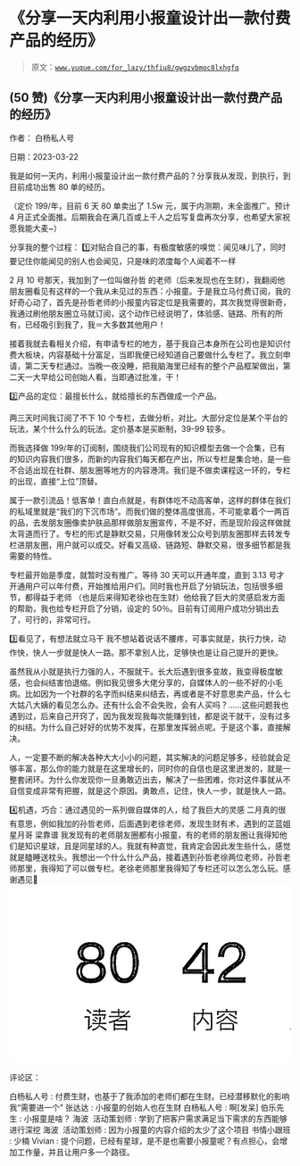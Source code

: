 # 《分享一天内利用小报童设计出一款付费产品的经历》

> 原文：[`www.yuque.com/for_lazy/thfiu8/gwgzvbmoc8lxhgfq`](https://www.yuque.com/for_lazy/thfiu8/gwgzvbmoc8lxhgfq)



## (50 赞)《分享一天内利用小报童设计出一款付费产品的经历》 

作者： 白杨私人号 

日期：2023-03-22 

我是如何一天内，利用小报童设计出一款付费产品的？分享我从发现，到执行，到目前成功出售 80 单的经历。 

（定价 199/年，目前 6 天 80 单卖出了 1.5w 元，属于内测期，未全面推广。预计 4 月正式全面推。后期我会在满几百或上千人之后写复盘再次分享，也希望大家祝愿我能大麦~） 

分享我的整个过程： 1️⃣对贴合自己的事，有极度敏感的嗅觉：闻见味儿了，同时要记住你能闻见的别人也会闻见，只是味的浓度每个人闻着不一样 

2 月 10 号那天，我加到了一位叫做孙哲 的老师（后来发现也在生财），我翻阅他朋友圈看见有这样的一个我从未见过的东西：小报童。于是我立马付费订阅，我的好奇心动了，首先是孙哲老师的小报童内容定位是我需要的，其次我觉得很新奇，我通过刷他朋友圈立马就订阅，这个动作已经说明了，体验感、链路、所有的所有，已经吸引到我了，我＝大多数其他用户！ 

接着我就去看相关介绍，有申请专栏的地方，基于我自己本身所在公司也是知识付费大板块，内容基础十分富足，当即我便已经知道自己要做什么专栏了。我立刻申请，第二天专栏通过。当晚一夜没睡，把我脑海里已经有的整个产品框架做出，第二天一大早给公司创始人看，当即通过批准，干！ 

2️⃣产品的定位：最擅长什么，就给擅长的东西做成一个产品。 

两三天时间我订阅了不下 10 个专栏，去做分析，对比。大部分定位是某个平台的玩法，某个什么什么的玩法。定价基本是买断制，39-99 较多。 

而我选择做 199/年的订阅制，围绕我们公司现有的知识模型去做一个合集，已有的知识内容我们很多，而新的内容我们每天都在产出，所以专栏是集合地，是一些不合适出现在社群、朋友圈等地方的内容港湾。我们是不做卖课程这一环的，专栏的出现，直接“上位”顶替。 

属于一款引流品！低客单！直白点就是，有群体吃不动高客单，这样的群体在我们的私域里就是“我们的下沉市场”。而我们做的整体高度很高，不可能拿着个一两百的品，去发朋友圈像卖护肤品那样做朋友圈宣传，不是不好，而是现阶段这样做就太背道而行了。专栏的形式是静默交易，只用像转发公众号到朋友圈那样去转发专栏进朋友圈，用户就可以成交。好看又高级、链路短、静默交易，很多细节都是我需要的特性。 

专栏最开始是季度，就暂时没有推广。等待 30 天可以开通年度，直到 3.13 号才开通用户可以年付费，开始推给用户们。同时我也开启了分销玩法，包括很多细节，都得益于老师 （也是后来得知老徐也在生财）他给我了巨大的灵感启发方面的帮助，我也给专栏开启了分销，设定的 50％。目前有订阅用户成功分销出去了，可行的，非常可行。 

3️⃣看见了，有想法就立马干 我不想站着说话不腰疼，可事实就是，执行力快，动作快，快人一步就是快人一路。那不拿别人比，足够快也是让自己提升的更快。 

虽然我从小就是执行力强的人，不服就干。长大后遇到很多变故，我变得极度敏感，也会纠结害怕退缩。例如我见很多大佬分享的，自媒体人的一些不好的小毛病。比如因为一个社群的名字而纠结来纠结去，再或者是不好意思卖产品，什么七大姑八大姨的看见怎么办。还有什么会不会失败，会有人买吗？……这些问题我也遇到过，后来自己开窍了，因为我发现我每次能赚到钱，都是说干就干，没有过多的纠结。为什么自己好好的优势不发挥，在那里发挥弱点呢。于是这个事，直接解决。 

人，一定要不断的解决各种大大小小的问题，其实解决的问题足够多，经验就会足够丰富，那么你的能力就是在这里增长的，同时你的自信也是这里迸发的，就是一整套闭环。为什么你发现你一旦勇敢迈出去，解决了一些困难，你对这件事就从不自信变成非常有把握，就是这个原因。勇敢点，记住，快人一步，就是快人一路。 

4️⃣机遇，巧合：通过遇见的一系列做自媒体的人，给了我巨大的灵感 二月真的很有意思，例如我加的孙哲老师，后面遇到老徐老师，发现生财有术，遇到的芷蓝姐 星月哥 梁靠谱 我发现有的老师朋友圈都有小报童，有的老师的朋友圈让我得知他们是知识星球，且是同星球的人。我就有种直觉，我肯定会因此发生些什么，感觉就是瞌睡送枕头。我想出一个什么什么产品，接着遇到孙哲老徐两位老师，孙哲老师那里，我得知了可以做专栏。老徐老师那里我得知了专栏还可以怎么怎么玩。感谢遇见🙏![](img/7f788f7f35a0fdb347100e87d0d183e8.png)  

评论区： 

白杨私人号 : 付费生财，也基于了我添加的老师们都在生财。已经潜移默化的影响我“需要进一个” 张达达 : 小报童的创始人也在生财 白杨私人号 : 啊[发呆] 伯乐先生 : 小报童是啥？ 海波  活动策划师 : 学到了把客户需求满足当下需求的东西能够进行深挖 海波  活动策划师 : 因为小报童的内容介绍的太少了这个项目 书情小跟班 : 少楠 Vivian : 提个问题，已经有星球，是不是也需要小报童呢？有点担心，会增加工作量，并且让用户多一个路径。